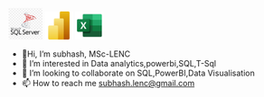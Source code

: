 <img src ="https://github.com/subhashsql/Supplier-Case-Study-Full/blob/main/Files_jpeg/download.png" width="60">  <img src ="https://github.com/subhashsql/Supplier-Case-Study-Full/blob/main/Files_jpeg/64px-New_Power_BI_Logo.svg.png" width="50"> <img src ="https://github.com/subhashsql/Supplier-Case-Study-Full/blob/main/Files_jpeg/Excel.svg" width="50"> 



- 👋Hi, I’m subhash, MSc-LENC 
- 👀 I’m interested in Data analytics,powerbi,SQL,T-Sql
- 💞️ I’m looking to collaborate on SQL,PowerBI,Data Visualisation
- 📫 How to reach me subhash.lenc@gmail.com

<!---
subhashsql/subhashsql is a ✨ special ✨ repository because its `README.md` (this file) appears on your GitHub profile.
You can click the Preview link to take a look at your changes.
--->

